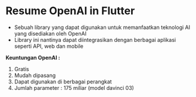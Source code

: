 # Resume OpenAI in Flutter

- Sebuah library yang dapat digunakan untuk memanfaatkan teknologi AI yang disediakan oleh OpenAI
- Library ini nantinya dapat diintegrasikan dengan berbagai aplikasi seperti API, web dan mobile

**Keuntungan OpenAI :**
1. Gratis
2. Mudah dipasang
3. Dapat digunakan di berbagai perangkat
4. Jumlah parameter : 175 miliar (model davinci 03)